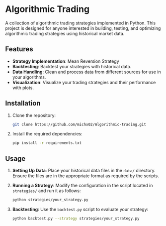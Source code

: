 # Algorithmic Trading

A collection of algorithmic trading strategies implemented in Python. 
This project is designed for anyone interested in building, testing, and optimizing algorithmic trading strategies using historical market data.

## Features

- **Strategy Implementation**: Mean Reversion Strategy
- **Backtesting**: Backtest your strategies with historical data.
- **Data Handling**: Clean and process data from different sources for use in your algorithms.
- **Visualization**: Visualize your trading strategies and their performance with plots.

## Installation

1. Clone the repository:

    ```bash
    git clone https://github.com/michx02/Algorithmic-trading.git
    ```

2. Install the required dependencies:

    ```bash
    pip install -r requirements.txt
    ```

## Usage

1. **Setting Up Data**: Place your historical data files in the `data/` directory. Ensure the files are in the appropriate format as required by the scripts.

2. **Running a Strategy**: Modify the configuration in the script located in `strategies/` and run it as follows:

    ```bash
    python strategies/your_strategy.py
    ```

3. **Backtesting**: Use the `backtest.py` script to evaluate your strategy:

    ```bash
    python backtest.py --strategy strategies/your_strategy.py
    ```
